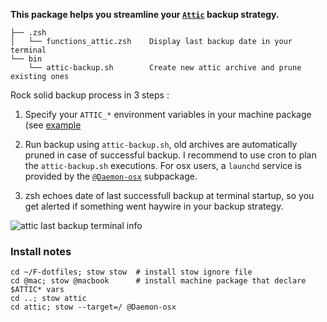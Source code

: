 **This package helps you streamline your [`Attic`](https://attic-backup.org/) backup strategy.**

    ├── .zsh
    │   └── functions_attic.zsh    Display last backup date in your terminal
    └── bin
        └── attic-backup.sh        Create new attic archive and prune existing ones

Rock solid backup process in 3 steps :

1. Specify your `ATTIC_*` environment variables in your machine package (see [example](https://raw.githubusercontent.com/Kraymer/F-dotfiles/master/%40mac/%40macbook/.zsh/macbook-vars.sec.zsh.example) 

1. Run backup using `attic-backup.sh`, old archives are automatically pruned in case of successful backup.
I recommend to use cron to plan the `attic-backup.sh` executions. For osx users, a `launchd` service is provided by 
the [`@Daemon-osx`](https://github.com/Kraymer/F-dotfiles/tree/master/attic/%40Daemon-osx) subpackage.

1. zsh echoes date of last successfull backup at terminal startup, so you get alerted if something went haywire in your backup strategy.

![attic last backup terminal info](https://raw.githubusercontent.com/Kraymer/bulkdata/master/F-dotfiles/attic_prompt.png)

### Install notes
    
    cd ~/F-dotfiles; stow stow  # install stow ignore file
    cd @mac; stow @macbook      # install machine package that declare $ATTIC* vars 
    cd ..; stow attic
    cd attic; stow --target=/ @Daemon-osx
